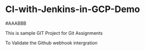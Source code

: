 # CI-with-Jenkins-in-GCP-Demo
#AAABBB

This is sample GIT Project for Git Assignments

To Validate the Github webhook intergration
